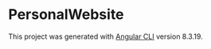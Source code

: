 # PersonalWebsite

This project was generated with [Angular CLI](https://github.com/angular/angular-cli) version 8.3.19.
